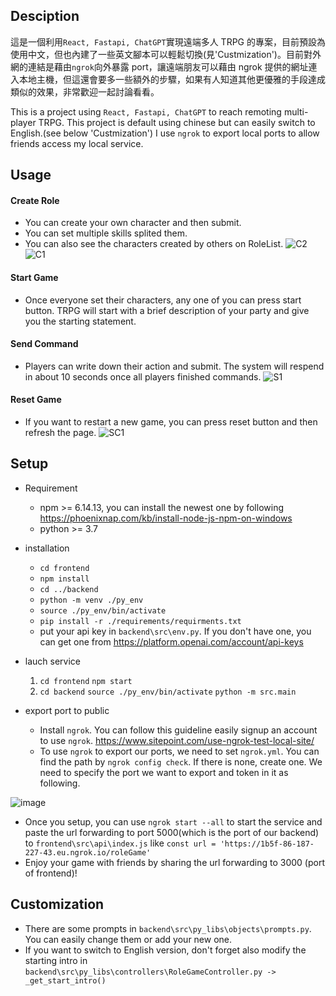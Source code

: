 ## Desciption

這是一個利用`React, Fastapi, ChatGPT`實現遠端多人 TRPG 的專案，目前預設為使用中文，但也內建了一些英文腳本可以輕鬆切換(見'Custmization')。目前對外網的連結是藉由`ngrok`向外暴露 port，讓遠端朋友可以藉由 ngrok 提供的網址連入本地主機，但這還會要多一些額外的步驟，如果有人知道其他更優雅的手段達成類似的效果，非常歡迎一起討論看看。

This is a project using `React, Fastapi, ChatGPT` to reach remoting multi-player TRPG. This project is default using chinese but can easily switch to English.(see below 'Custmization') I use `ngrok` to export local ports to allow friends access my local service.

## Usage

#### Create Role

- You can create your own character and then submit.
- You can set multiple skills splited them.
- You can also see the characters created by others on RoleList.
![C2](https://user-images.githubusercontent.com/25768669/227801125-b1ed0c10-5b8f-433d-a7f5-33ec15f870ff.PNG)
![C1](https://user-images.githubusercontent.com/25768669/227801134-00ff3343-7b4c-45fb-98c6-557b2b75b78a.PNG)

#### Start Game

- Once everyone set their characters, any one of you can press start button. TRPG will start with a brief description of your party and give you the starting statement.

#### Send Command

- Players can write down their action and submit. The system will respend in about 10 seconds once all players finished commands.
![S1](https://user-images.githubusercontent.com/25768669/227801147-4d61dfaf-3416-4d0c-bcd2-a1a747eb4cc5.PNG)

#### Reset Game

- If you want to restart a new game, you can press reset button and then refresh the page.
![SC1](https://user-images.githubusercontent.com/25768669/227801150-b555f12a-dab8-4ce0-8e26-5d5312e67c36.PNG)

## Setup
- Requirement
  - npm >= 6.14.13, you can install the newest one by following https://phoenixnap.com/kb/install-node-js-npm-on-windows
  - python >= 3.7

- installation
  - `cd frontend`
  - `npm install`
  - `cd ../backend`
  - `python -m venv ./py_env`
  - `source ./py_env/bin/activate`
  - `pip install -r ./requirements/requirments.txt`
  - put your api key in `backend\src\env.py`. If you don't have one, you can get one from https://platform.openai.com/account/api-keys
- lauch service
  1.  `cd frontend`
      `npm start`
  2.  `cd backend`
      `source ./py_env/bin/activate`
      `python -m src.main`
- export port to public

  - Install `ngrok`. You can follow this guideline easily signup an account to use `ngrok`. https://www.sitepoint.com/use-ngrok-test-local-site/
  - To use `ngrok` to export our ports, we need to set `ngrok.yml`. You can find the path by `ngrok config check`. If there is none, create one. We need to specify the port we want to export and token in it as following.

![image](https://user-images.githubusercontent.com/25768669/227801103-2eb501ca-06f9-4521-bf67-624e5da1b65d.png)


  - Once you setup, you can use `ngrok start --all` to start the service and paste the url forwarding to port 5000(which is the port of our backend) to `frontend\src\api\index.js` like
    `const url = 'https://1b5f-86-187-227-43.eu.ngrok.io/roleGame'`
  - Enjoy your game with friends by sharing the url forwarding to 3000 (port of frontend)!

## Customization

- There are some prompts in `backend\src\py_libs\objects\prompts.py`. You can easily change them or add your new one.
- If you want to switch to English version, don't forget also modify the starting intro in `backend\src\py_libs\controllers\RoleGameController.py -> _get_start_intro()`
